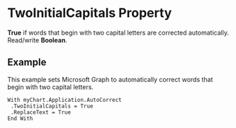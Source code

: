 
# TwoInitialCapitals Property

 **True** if words that begin with two capital letters are corrected automatically. Read/write **Boolean**.


## Example

This example sets Microsoft Graph to automatically correct words that begin with two capital letters.


```
With myChart.Application.AutoCorrect 
 .TwoInitialCapitals = True 
 .ReplaceText = True 
End With
```

